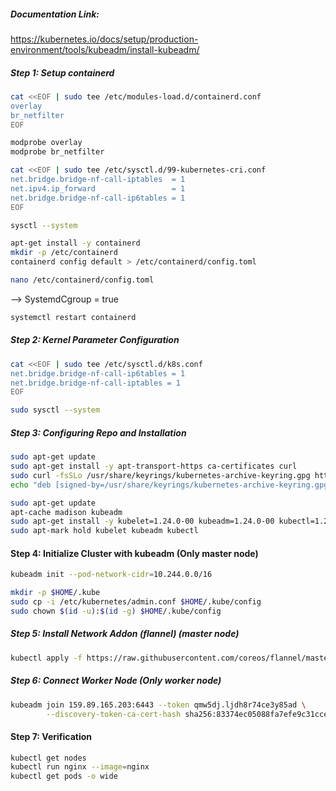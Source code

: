 ##### Documentation Link:

https://kubernetes.io/docs/setup/production-environment/tools/kubeadm/install-kubeadm/

##### Step 1: Setup containerd
```sh
cat <<EOF | sudo tee /etc/modules-load.d/containerd.conf
overlay
br_netfilter
EOF
```
```sh
modprobe overlay
modprobe br_netfilter
```
```sh
cat <<EOF | sudo tee /etc/sysctl.d/99-kubernetes-cri.conf
net.bridge.bridge-nf-call-iptables  = 1
net.ipv4.ip_forward                 = 1
net.bridge.bridge-nf-call-ip6tables = 1
EOF
```
```sh
sysctl --system
```
```sh
apt-get install -y containerd
mkdir -p /etc/containerd
containerd config default > /etc/containerd/config.toml
```
```sh
nano /etc/containerd/config.toml
```
  --> SystemdCgroup = true

```sh
systemctl restart containerd
```

##### Step 2: Kernel Parameter Configuration
```sh
cat <<EOF | sudo tee /etc/sysctl.d/k8s.conf
net.bridge.bridge-nf-call-ip6tables = 1
net.bridge.bridge-nf-call-iptables = 1
EOF
```
```sh
sudo sysctl --system
```

##### Step 3: Configuring Repo and Installation
```sh
sudo apt-get update
sudo apt-get install -y apt-transport-https ca-certificates curl
sudo curl -fsSLo /usr/share/keyrings/kubernetes-archive-keyring.gpg https://packages.cloud.google.com/apt/doc/apt-key.gpg
echo "deb [signed-by=/usr/share/keyrings/kubernetes-archive-keyring.gpg] https://apt.kubernetes.io/ kubernetes-xenial main" | sudo tee /etc/apt/sources.list.d/kubernetes.list
```
```sh
sudo apt-get update
apt-cache madison kubeadm
sudo apt-get install -y kubelet=1.24.0-00 kubeadm=1.24.0-00 kubectl=1.24.0-00
sudo apt-mark hold kubelet kubeadm kubectl
```

#### Step 4: Initialize Cluster with kubeadm (Only master node)
```sh
kubeadm init --pod-network-cidr=10.244.0.0/16
```
```sh
mkdir -p $HOME/.kube
sudo cp -i /etc/kubernetes/admin.conf $HOME/.kube/config
sudo chown $(id -u):$(id -g) $HOME/.kube/config
```
##### Step 5: Install Network Addon (flannel) (master node)
```sh
kubectl apply -f https://raw.githubusercontent.com/coreos/flannel/master/Documentation/kube-flannel.yml
```
##### Step 6: Connect Worker Node (Only worker node)
```sh
kubeadm join 159.89.165.203:6443 --token qmw5dj.ljdh8r74ce3y85ad \
        --discovery-token-ca-cert-hash sha256:83374ec05088fa7efe9c31cce63326ae7037210ab049048ef08f8c961a048ddf
```
#### Step 7: Verification
```sh
kubectl get nodes
kubectl run nginx --image=nginx
kubectl get pods -o wide
```
